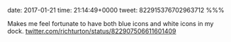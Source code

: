date: 2017-01-21
time: 21:14:49+0000
tweet: 822915376702963712
%%%

Makes me feel fortunate to have both blue icons and white icons in my dock. [twitter.com/richturton/status/822907506611601409](https://twitter.com/richturton/status/822907506611601409)
